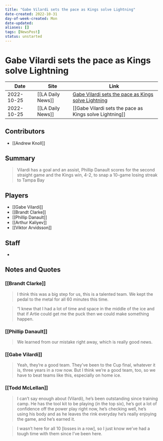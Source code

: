 ```yaml
---
title: "Gabe Vilardi sets the pace as Kings solve Lightning"
date-created: 2022-10-31
day-of-week-created: Mon
date-updated: 
aliases: []
tags: [NewsPost]
status: unstarted
---
```


# Gabe Vilardi sets the pace as Kings solve Lightning

| Date       | Site              | Link                                                                                                                                             |
| ---------- | ----------------- | ------------------------------------------------------------------------------------------------------------------------------------------------ |
| 2022-10-25 | [[LA Daily News]] | [Gabe Vilardi sets the pace as Kings solve Lightning](https://www.dailynews.com/2022/10/25/gabe-vilardi-sets-the-pace-as-kings-solve-lightning/) |
| 2022-10-25 | [[LA Daily News]] | [[Gabe Vilardi sets the pace as Kings solve Lightning]]                                                                                          |

## Contributors
- [[Andrew Knoll]]


## Summary
> Vilardi has a goal and an assist, Phillip Danault scores for the second straight game and the Kings win, 4-2, to snap a 10-game losing streak to Tampa Bay


## Players
- [[Gabe Vilardi]]
- [[Brandt Clarke]]
- [[Phillip Danault]]
- [[Arthur Kaliyev]]
- [[Viktor Arvidsson]]


## Staff
- 


## Notes and Quotes
### [[Brandt Clarke]]
> I think this was a big step for us, this is a talented team. We kept the pedal to the metal for all 60 minutes this time.

> “I knew that I had a lot of time and space in the middle of the ice and that if Artie could get me the puck then we could make something happen.

### [[Phillip Danault]]
> We learned from our mistake right away, which is really good news.

### [[Gabe Vilardi]]
> Yeah, they’re a good team. They’ve been to the Cup final, whatever it is, three years in a row now. But I think we’re a good team, too, so we have to beat teams like this, especially on home ice.

### [[Todd McLellan]]
> I can’t say enough about (Vilardi), he’s been outstanding since training camp. He has the tool kit to be playing (in the top six), he’s got a lot of confidence off the power play right now, he’s checking well, he’s using his body and as he leaves the rink everyday he’s really enjoying the game, and he’s earned it.

> I wasn’t here for all 10 \[losses in a row], so I just know we’ve had a tough time with them since I’ve been here.